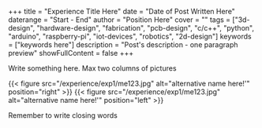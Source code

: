 +++
title = "Experience Title Here"
date = "Date of Post Written Here"
daterange = "Start - End"
author = "Position Here" 
cover = ""
tags = ["3d-design", "hardware-design", "fabrication", "pcb-design", "c/c++", "python", "arduino", "raspberry-pi", "iot-devices", "robotics", "2d-design"]
keywords = ["keywords here"]
description = "Post's description - one paragraph preview"
showFullContent = false
+++

Write something here. Max two columns of pictures

{{< figure src="/experience/exp1/me123.jpg" alt="alternative name here!'" position="right" >}}
{{< figure src="/experience/exp1/me123.jpg" alt="alternative name here!'" position="left" >}}

Remember to write closing words
